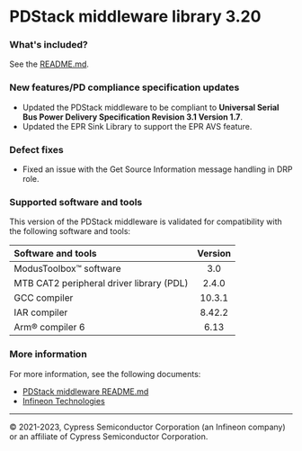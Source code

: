 # PDStack middleware library 3.20

### What's included?
See the [README.md](./README.md).

### New features/PD compliance specification updates

- Updated the PDStack middleware to be compliant to **Universal Serial Bus Power Delivery Specification Revision 3.1 Version 1.7**.
- Updated the EPR Sink Library to support the EPR AVS feature.

### Defect fixes

- Fixed an issue with the Get Source Information message handling in DRP role.


### Supported software and tools
This version of the PDStack middleware is validated for compatibility with the following software and tools:

| Software and tools                                      | Version |
| :---                                                    | :----:  |
| ModusToolbox&trade; software                            | 3.0     |
| MTB CAT2 peripheral driver library (PDL)                | 2.4.0   |
| GCC compiler                                            | 10.3.1  |
| IAR compiler                                            | 8.42.2  |
| Arm&reg; compiler 6                                     | 6.13    |

### More information
For more information, see the following documents:
* [PDStack middleware README.md](./README.md)
* [Infineon Technologies](https://www.infineon.com)
  
---
© 2021-2023, Cypress Semiconductor Corporation (an Infineon company) or an affiliate of Cypress Semiconductor Corporation.
